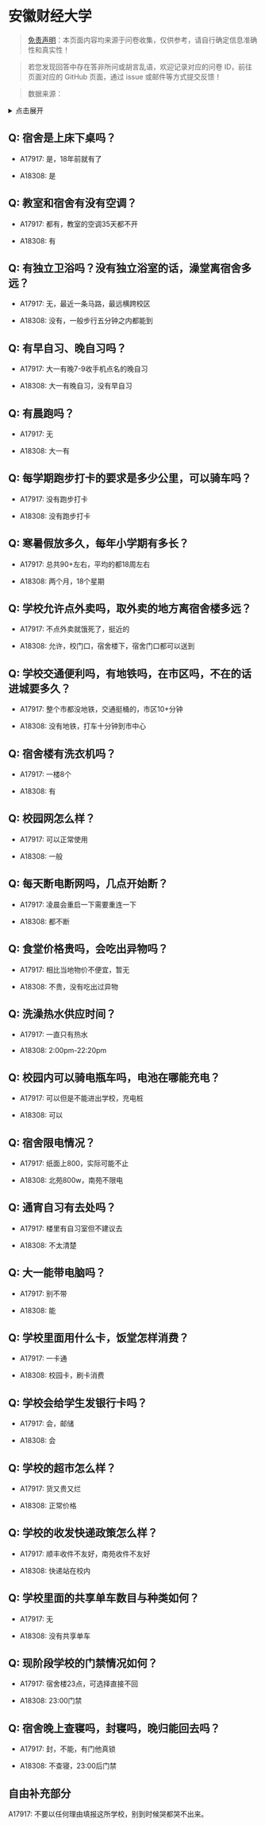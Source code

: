 # 安徽财经大学

> [免责声明](https://colleges.chat/#_3)：本页面内容均来源于问卷收集，仅供参考，请自行确定信息准确性和真实性！

> 若您发现回答中存在答非所问或胡言乱语，欢迎记录对应的问卷 ID，前往页面对应的 GitHub 页面，通过 issue 或邮件等方式提交反馈！

> 数据来源：

<details><summary>点击展开</summary>
<ul>
<li>A17917: 匿名 (2023 年 06 月)</li>
<li>A18308: 匿名 (2023 年 06 月)</li>
</ul>
</details>

## Q: 宿舍是上床下桌吗？

- A17917: 是，18年前就有了

- A18308: 是

## Q: 教室和宿舍有没有空调？

- A17917: 都有，教室的空调35天都不开

- A18308: 有

## Q: 有独立卫浴吗？没有独立浴室的话，澡堂离宿舍多远？

- A17917: 无，最近一条马路，最远横跨校区

- A18308: 没有，一般步行五分钟之内都能到

## Q: 有早自习、晚自习吗？

- A17917: 大一有晚7-9收手机点名的晚自习

- A18308: 大一有晚自习，没有早自习

## Q: 有晨跑吗？

- A17917: 无

- A18308: 大一有

## Q: 每学期跑步打卡的要求是多少公里，可以骑车吗？

- A17917: 没有跑步打卡

- A18308: 没有跑步打卡

## Q: 寒暑假放多久，每年小学期有多长？

- A17917: 总共90+左右，平均的都18周左右

- A18308: 两个月，18个星期

## Q: 学校允许点外卖吗，取外卖的地方离宿舍楼多远？

- A17917: 不点外卖就饿死了，挺近的

- A18308: 允许，校门口，宿舍楼下，宿舍门口都可以送到

## Q: 学校交通便利吗，有地铁吗，在市区吗，不在的话进城要多久？

- A17917: 整个市都没地铁，交通挺桶的，市区10+分钟

- A18308: 没有地铁，打车十分钟到市中心

## Q: 宿舍楼有洗衣机吗？

- A17917: 一楼8个

- A18308: 有

## Q: 校园网怎么样？

- A17917: 可以正常使用

- A18308: 一般

## Q: 每天断电断网吗，几点开始断？

- A17917: 凌晨会重启一下需要重连一下

- A18308: 都不断

## Q: 食堂价格贵吗，会吃出异物吗？

- A17917: 相比当地物价不便宜，暂无

- A18308: 不贵，没有吃出过异物

## Q: 洗澡热水供应时间？

- A17917: 一直只有热水

- A18308: 2:00pm-22:20pm

## Q: 校园内可以骑电瓶车吗，电池在哪能充电？

- A17917: 可以但是不能进出学校，充电桩

- A18308: 可以

## Q: 宿舍限电情况？

- A17917: 纸面上800，实际可能不止

- A18308: 北苑800w，南苑不限电

## Q: 通宵自习有去处吗？

- A17917: 楼里有自习室但不建议去

- A18308: 不太清楚

## Q: 大一能带电脑吗？

- A17917: 别不带

- A18308: 能

## Q: 学校里面用什么卡，饭堂怎样消费？

- A17917: 一卡通

- A18308: 校园卡，刷卡消费

## Q: 学校会给学生发银行卡吗？

- A17917: 会，邮储

- A18308: 会

## Q: 学校的超市怎么样？

- A17917: 货又贵又烂

- A18308: 正常价格

## Q: 学校的收发快递政策怎么样？

- A17917: 顺丰收件不友好，南苑收件不友好

- A18308: 快递站在校内

## Q: 学校里面的共享单车数目与种类如何？

- A17917: 无

- A18308: 没有共享单车

## Q: 现阶段学校的门禁情况如何？

- A17917: 宿舍楼23点，可选择直接不回

- A18308: 23:00门禁

## Q: 宿舍晚上查寝吗，封寝吗，晚归能回去吗？

- A17917: 封，不能，有门他真锁

- A18308: 不查寝，23:00后门禁

## 自由补充部分

A17917: 不要以任何理由填报这所学校，别到时候哭都哭不出来。